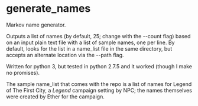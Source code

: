 generate_names
==============

Markov name generator.

Outputs a list of names (by default, 25; change with the --count flag) based
on an input plain text file with a list of sample names, one per line.  By
default, looks for the list in a name_list file in the same directory, but
accepts an alternate location via the --path flag.

Written for python 3, but tested in python 2.7.5 and it worked (though I make
no promises).

The sample name_list that comes with the repo is a list of names for Legend of
The First City, a _Legend_ campaign setting by NPC; the names themselves were
created by Ether for the campaign.
